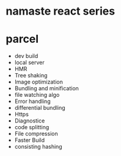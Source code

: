 # namaste react series

# parcel

- dev build
- local server
- HMR
- Tree shaking
- Image optimization
- Bundling and minification
- file watching algo
- Error handling
- differential bundling
- Https
- Diagnostice
- code splitting
- File compression
- Faster Build
- consisting hashing
